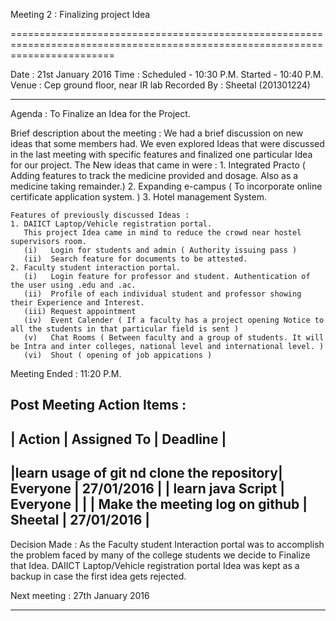 
Meeting 2 : Finalizing project Idea 

==============================================================================================================================

Date : 21st January 2016
Time : Scheduled - 10:30 P.M. 
       Started   - 10:40 P.M.
Venue : Cep ground floor, near IR lab
Recorded By : Sheetal (201301224)

-------------------------------------------------------------------------------------------------------------------------------

Agenda : To Finalize an Idea for the Project.

Brief description about the meeting : We had a brief discussion on new ideas that some members had. We even explored Ideas that were discussed in the last meeting with specific features and finalized one particular Idea for our project.
	The New ideas that came in were :
	1. Integrated Practo ( Adding features to track the medicine provided and dosage. Also as a medicine taking remainder.)
	2. Expanding e-campus ( To incorporate online certificate application system. )
	3. Hotel management System.

	Features of previously discussed Ideas :
	1. DAIICT Laptop/Vehicle registration portal.
	   This project Idea came in mind to reduce the crowd near hostel supervisors room.
	   (i)   Login for students and admin ( Authority issuing pass )
	   (ii)  Search feature for documents to be attested.
	2. Faculty student interaction portal.
	   (i)   Login feature for professor and student. Authentication of the user using .edu and .ac.
	   (ii)  Profile of each individual student and professor showing their Experience and Interest.
	   (iii) Request appointment 
	   (iv)  Event Calender ( If a faculty has a project opening Notice to all the students in that particular field is sent )
	   (v)   Chat Rooms ( Between faculty and a group of students. It will be Intra and inter colleges, national level and international level. )
	   (vi)  Shout ( opening of job appications )

Meeting Ended : 11:20 P.M.

Post Meeting Action Items : 
--------------------------------------------------------------------------------
|                  Action                  |  Assigned To   |     Deadline     |
--------------------------------------------------------------------------------
|learn usage of git nd clone the repository|    Everyone    |    27/01/2016    |
|             learn java Script            |    Everyone    |                  |
|    Make the meeting log on github        |    Sheetal     |    27/01/2016    |
--------------------------------------------------------------------------------

Decision Made : As the Faculty student Interaction portal was to accomplish the problem faced by many of the college students we decide to Finalize that Idea. DAIICT Laptop/Vehicle registration portal Idea was kept as a backup in case the first idea gets rejected.

Next meeting : 27th January 2016

-------------------------------------------------------------------------------------------------------------------------------
	
